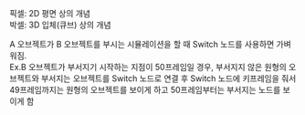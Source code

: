 픽셀: 2D 평면 상의 개념    
박셀: 3D 입체(큐브) 상의 개념   

A 오브젝트가 B 오브젝트를 부시는 시뮬레이션을 할 때 Switch 노드를 사용하면 가벼워짐.    
Ex.B 오브젝트가 부서지기 시작하는 지점이 50프레임일 경우, 부서지지 않은 원형의 오브젝트와 부서지는 오브젝트를 Switch 노드로 연결 후 Switch 노드에 키프레임을 줘서 49프레임까지는 원형의 오브젝트를 보이게 하고 50프레임부터는 부서지는 노드를 보이게 함  

